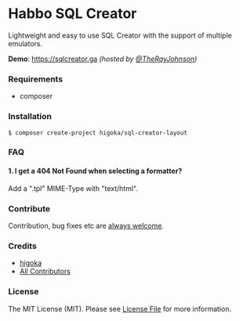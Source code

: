 # Habbo SQL Creator
Lightweight and easy to use SQL Creator with the support of multiple emulators.

**Demo**: https://sqlcreator.ga *(hosted by [@TheRayJohnson](https://github.com/TheRayJohnson))*

### Requirements
- composer

### Installation
```shell
$ composer create-project higoka/sql-creator-layout
```
### FAQ
#### 1. I get a 404 Not Found when selecting a formatter?
Add a ".tpl" MIME-Type with "text/html".
   
### Contribute
Contribution, bug fixes etc are [always welcome](https://github.com/higoka/sql-creator-layout/issues/new).

### Credits
- [higoka](https://github.com/higoka)
- [All Contributors](https://github.com/higoka/sql-creator-layout/contributors)

### License
The MIT License (MIT).
Please see [License File](https://github.com/higoka/sql-creator-layout/blob/master/LICENSE) for more information.

